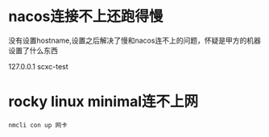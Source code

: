 # nacos连接不上还跑得慢

没有设置hostname,设置之后解决了慢和nacos连不上的问题，怀疑是甲方的机器设置了什么东西

127.0.0.1   scxc-test

# rocky linux minimal连不上网

```
nmcli con up 网卡
```

